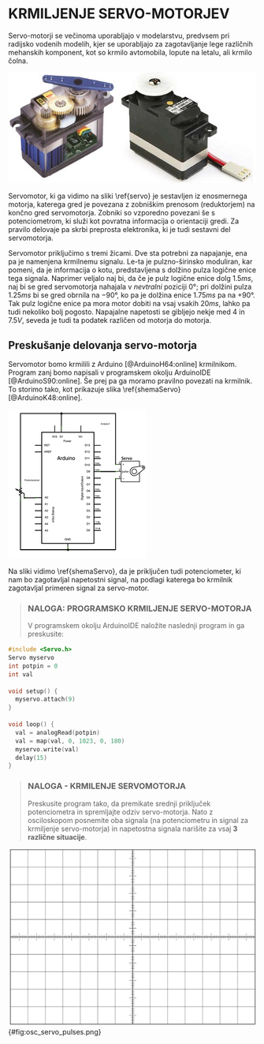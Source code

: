 # KRMILJENJE SERVO-MOTORJEV

Servo-motorji se večinoma uporabljajo v modelarstvu, predvsem pri radijsko vodenih modelih, kjer se uporabljajo za zagotavljanje lege različnih mehanskih komponent, kot so krmilo avtomobila, lopute na letalu, ali krmilo čolna.

![Prmer modelarskega servomotorja\label{servo}](./slike/Servomotor.jpg)

Servomotor, ki ga vidimo na sliki \ref{servo} je sestavljen iz enosmernega motorja, katerega gred je povezana z zobniškim prenosom (reduktorjem) na končno gred servomotorja. Zobniki so vzporedno povezani še s potenciometrom, ki služi kot povratna informacija o orientaciji gredi. Za pravilo delovaje pa skrbi preprosta elektronika, ki je tudi sestavni del servomotorja.

Servomotor priključimo s tremi žicami. Dve sta potrebni za napajanje, ena pa je namenjena krmilnemu signalu. Le-ta je pulzno-širinsko moduliran, kar pomeni, da je informacija o kotu, predstavljena s dolžino pulza logične enice tega signala. Naprimer veljalo naj bi, da če je pulz logične enice dolg $1.5 ms$, naj bi se gred servomotorja nahajala v *nevtralni* poziciji $0°$; pri dolžini pulza $1.25 ms$ bi se gred obrnila na $-90°$, ko pa je dolžina enice $1.75 ms$ pa na $+90°$. Tak pulz logične enice pa mora motor dobiti na vsaj vsakih $20 ms$, lahko pa tudi nekoliko bolj pogosto. Napajalne napetosti se gibljejo nekje med $4$ in $7.5 V$, seveda je tudi ta podatek različen od motorja do motorja.

## Preskušanje delovanja servo-motorja

Servomotor bomo krmilili z Arduino [@ArduinoH64:online] krmilnikom. Program zanj bomo napisali v programskem okolju ArduinoIDE [@ArduinoS90:online]. Še prej pa ga moramo pravilno povezati na krmilnik. To storimo tako, kot prikazuje slika \ref{shemaServo} [@ArduinoK48:online].

![Prikljucitev servo-motorja\label{shemaServo}](./slike/knob_schem.png)

Na sliki vidimo \ref{shemaServo}, da je priključen tudi potenciometer, ki nam bo zagotavljal napetostni signal, na podlagi katerega bo krmilnik zagotavljal primeren signal za servo-motor.

> ### NALOGA: PROGRAMSKO KRMILJENJE SERVO-MOTORJA  
> V programskem okolju ArduinoIDE naložite naslednji program in ga preskusite:

```cpp
#include <Servo.h>
Servo myservo
int potpin = 0
int val

void setup() {
  myservo.attach(9)
}

void loop() {
  val = analogRead(potpin)
  val = map(val, 0, 1023, 0, 180)
  myservo.write(val)
  delay(15)
}
```
> ### NALOGA - KRMILENJE SERVOMOTORJA  
> Preskusite program tako, da premikate srednji priključek potenciometra in spremljajte odziv servo-motorja. Nato z osciloskopom posnemite oba signala (na potenciometru in signal za krmiljenje servo-motorja) in napetostna signala narišite za vsaj __3 različne situacije__.

![Slika signalov.](./slike/chart-oscilloscope.png){#fig:osc_servo_pulses.png}

